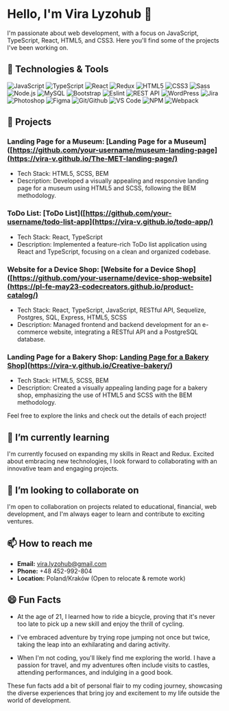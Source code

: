 # Hello, I'm Vira Lyzohub 👋

I'm passionate about web development, with a focus on JavaScript, TypeScript, React, HTML5, and CSS3. Here you'll find some of the projects I've been working on.

## 🔧 Technologies & Tools

![JavaScript](https://img.icons8.com/color/48/000000/javascript.png) ![TypeScript](https://img.icons8.com/color/48/000000/typescript.png) ![React](https://img.icons8.com/plasticine/48/000000/react.png) ![Redux](https://img.icons8.com/color/48/000000/redux.png) ![HTML5](https://img.icons8.com/color/48/000000/html-5.png) ![CSS3](https://img.icons8.com/color/48/000000/css3.png) ![Sass](https://img.icons8.com/color/48/000000/sass.png) ![Node.js](https://img.icons8.com/color/48/000000/nodejs.png) ![MySQL](https://img.icons8.com/color/48/000000/mysql.png) ![Bootstrap](https://img.icons8.com/color/48/000000/bootstrap.png) ![Eslint](https://img.icons8.com/color/48/000000/eslint.png) ![REST API](https://img.icons8.com/color/48/000000/api.png) ![WordPress](https://img.icons8.com/color/48/000000/wordpress.png) ![Jira](https://img.icons8.com/color/48/000000/jira.png) ![Photoshop](https://img.icons8.com/fluent/48/000000/adobe-photoshop.png) ![Figma](https://img.icons8.com/color/48/000000/figma--v1.png) ![Git/Github](https://img.icons8.com/color/48/000000/github--v1.png) ![VS Code](https://img.icons8.com/color/48/000000/visual-studio-code-2019.png) ![NPM](https://img.icons8.com/color/48/000000/npm.png) ![Webpack](https://img.icons8.com/color/48/000000/webpack.png)

## 🚀 Projects

### Landing Page for a Museum: [Landing Page for a Museum]([https://github.com/your-username/museum-landing-page](https://vira-v.github.io/The-MET-landing-page/)
- Tech Stack: HTML5, SCSS, BEM
- Description: Developed a visually appealing and responsive landing page for a museum using HTML5 and SCSS, following the BEM methodology.

### ToDo List: [ToDo List]([https://github.com/your-username/todo-list-app](https://vira-v.github.io/todo-app/)
- Tech Stack: React, TypeScript
- Description: Implemented a feature-rich ToDo list application using React and TypeScript, focusing on a clean and organized codebase.

### Website for a Device Shop: [Website for a Device Shop]([https://github.com/your-username/device-shop-website](https://pl-fe-may23-codecreators.github.io/product-catalog/)
- Tech Stack: React, TypeScript, JavaScript, RESTful API, Sequelize, Postgres, SQL, Express, HTML5, SCSS
- Description: Managed frontend and backend development for an e-commerce website, integrating a RESTful API and a PostgreSQL database.

### Landing Page for a Bakery Shop: [Landing Page for a Bakery Shop]([https://github.com/your-username/bakery-landing-page)](https://vira-v.github.io/Creative-bakery/)
- Tech Stack: HTML5, SCSS, BEM
- Description: Created a visually appealing landing page for a bakery shop, emphasizing the use of HTML5 and SCSS with the BEM methodology.

Feel free to explore the links and check out the details of each project!

## 🌱 I’m currently learning

I'm currently focused on expanding my skills in React and Redux. Excited about embracing new technologies, I look forward to collaborating with an innovative team and engaging projects.

## 👯 I’m looking to collaborate on

I'm open to collaboration on projects related to educational, financial, web development, and I'm always eager to learn and contribute to exciting ventures.

## 📫 How to reach me

- **Email:** vira.lyzohub@gmail.com
- **Phone:** +48 452-992-804
- **Location:** Poland/Kraków (Open to relocate & remote work)

## 😄 Fun Facts

- At the age of 21, I learned how to ride a bicycle, proving that it's never too late to pick up a new skill and enjoy the thrill of cycling.
  
- I've embraced adventure by trying rope jumping not once but twice, taking the leap into an exhilarating and daring activity.

- When I'm not coding, you'll likely find me exploring the world. I have a passion for travel, and my adventures often include visits to castles, attending performances, and indulging in a good book.

These fun facts add a bit of personal flair to my coding journey, showcasing the diverse experiences that bring joy and excitement to my life outside the world of development.

